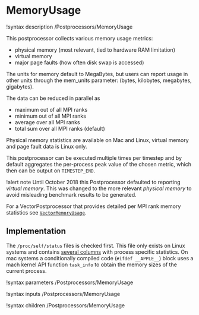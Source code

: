# MemoryUsage

!syntax description /Postprocessors/MemoryUsage

This postprocessor collects various memory usage metrics:

- physical memory (most relevant, tied to hardware RAM limitation)
- virtual memory
- major page faults (how often disk swap is accessed)

The units for memory default to MegaBytes, but users can report usage in other
units through the mem_units parameter: (bytes, kilobytes, megabytes, gigabytes).

The data can be reduced in parallel as

- maximum out of all MPI ranks
- minimum out of all MPI ranks
- average over all MPI ranks
- total sum over all MPI ranks (default)

Physical memory statistics are available on Mac and Linux, virtual memory and
page fault data is Linux only.

This postprocessor can be executed multiple times per timestep and by default
aggregates the per-process peak value of the chosen metric, which then can be
output on `TIMESTEP_END`.

!alert note
Until October 2018 this Postprocessor defaulted to reporting *virtual memory*.
This was changed to the more relevant *physical memory* to avoid misleading
benchmark results to be generated.

For a VectorPostprocessor that provides detailed per MPI rank memory statistics see
[`VectorMemoryUsage`](/VectorMemoryUsage.md).

## Implementation

The `/proc/self/status` files is checked first. This file only exists on Linux
systems and contains
[several columns](http://man7.org/linux/man-pages/man5/proc.5.html) with process
specific statistics. On mac systems a conditionally compiled code (`#ifdef __APPLE__`)
block uses a mach kernel API function `task_info` to obtain the memory sizes of the
current process.

!syntax parameters /Postprocessors/MemoryUsage

!syntax inputs /Postprocessors/MemoryUsage

!syntax children /Postprocessors/MemoryUsage
